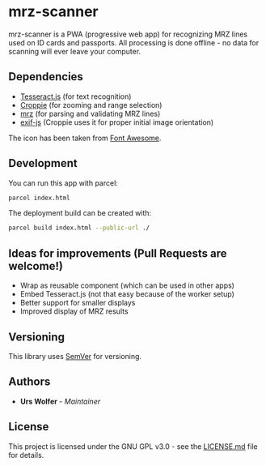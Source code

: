 # mrz-scanner

mrz-scanner is a PWA (progressive web app) for recognizing MRZ lines
used on ID cards and passports. All processing is done offline - no
data for scanning will ever leave your computer.


## Dependencies

* [Tesseract.js](https://github.com/naptha/tesseract.js) (for text recognition)
* [Croppie](https://github.com/Foliotek/Croppie) (for zooming and range selection)
* [mrz](https://github.com/cheminfo-js/mrz) (for parsing and validating MRZ lines)
* [exif-js](https://github.com/exif-js/exif-js) (Croppie uses it for proper initial image orientation)

The icon has been taken from [Font Awesome](https://github.com/FortAwesome/Font-Awesome).


## Development

You can run this app with parcel:
```bash
parcel index.html
```

The deployment build can be created with:
```bash
parcel build index.html --public-url ./
```

## Ideas for improvements (Pull Requests are welcome!)

* Wrap as reusable component (which can be used in other apps)
* Embed Tesseract.js (not that easy because of the worker setup)
* Better support for smaller displays
* Improved display of MRZ results


## Versioning

This library uses [SemVer](http://semver.org/) for versioning.


## Authors

* **Urs Wolfer** - *Maintainer*


## License

This project is licensed under the GNU GPL v3.0 - see the [LICENSE.md](LICENSE.md) file for details.
